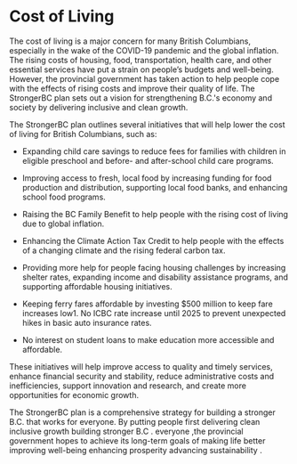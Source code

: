 # Cost of Living

The cost of living is a major concern for many British Columbians, especially in the wake of the COVID-19 pandemic and the global inflation. The rising costs of housing, food, transportation, health care, and other essential services have put a strain on people’s budgets and well-being. However, the provincial government has taken action to help people cope with the effects of rising costs and improve their quality of life. The StrongerBC plan sets out a vision for strengthening B.C.'s economy and society by delivering inclusive and clean growth.

The StrongerBC plan outlines several initiatives that will help lower the cost of living for British Columbians, such as:

* Expanding child care savings to reduce fees for families with children in eligible preschool and before- and after-school child care programs.

* Improving access to fresh, local food by increasing funding for food production and distribution, supporting local food banks, and enhancing school food programs.

* Raising the BC Family Benefit to help people with the rising cost of living due to global inflation.

* Enhancing the Climate Action Tax Credit to help people with the effects of a changing climate and the rising federal carbon tax.

* Providing more help for people facing housing challenges by increasing shelter rates, expanding income and disability assistance programs, and supporting affordable housing initiatives.

* Keeping ferry fares affordable by investing $500 million to keep fare increases low1.
No ICBC rate increase until 2025 to prevent unexpected hikes in basic auto insurance rates.

* No interest on student loans to make education more accessible and affordable.

These initiatives will help improve access to quality and timely services, enhance financial security and stability, reduce administrative costs and inefficiencies, support innovation and research, and create more opportunities for economic growth.

The StrongerBC plan is a comprehensive strategy for building a stronger B.C. that works for everyone. By putting people first delivering clean inclusive growth building stronger B.C . everyone ,the provincial government hopes to achieve its long-term goals of making life better improving well-being enhancing prosperity advancing sustainability .